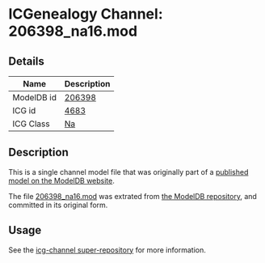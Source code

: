 # ICGenealogy Channel: 206398\_na16.mod

## Details

Name | Description
---- | -----------
ModelDB id | [206398](http://senselab.med.yale.edu/ModelDB/ShowModel.cshtml?model=206398)
ICG id | [4683](http://icg.neurotheory.ox.ac.uk/channels/2/4683)
ICG Class | [Na](http://icg.neurotheory.ox.ac.uk/channels/2)

## Description

This is a single channel model file that was originally part of a [published model on the ModelDB website](http://senselab.med.yale.edu/mModelDB/ShowModel.cshtml?model=206398).

The file [206398\_na16.mod](206398_na16.mod) was extrated from [the ModelDB repository](http://senselab.med.yale.edu/ModelDB/ShowModel.cshtml?model=206398), and committed in its original form.

## Usage

See the [icg-channel super-repository](https://github.com/icgenealogy/icg-channels) for more information.